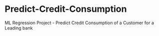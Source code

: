 # Predict-Credit-Consumption
ML Regression Project - Predict Credit Consumption of a Customer for a Leading bank
